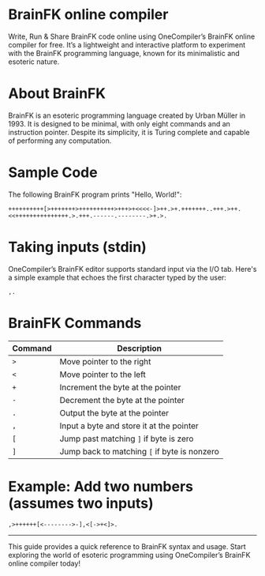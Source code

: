 # BrainFK online compiler

Write, Run & Share BrainFK code online using OneCompiler’s BrainFK online compiler for free. It’s a lightweight and interactive platform to experiment with the BrainFK programming language, known for its minimalistic and esoteric nature.

# About BrainFK

BrainFK is an esoteric programming language created by Urban Müller in 1993. It is designed to be minimal, with only eight commands and an instruction pointer. Despite its simplicity, it is Turing complete and capable of performing any computation.

# Sample Code

The following BrainFK program prints "Hello, World!":

```brainfuck
++++++++++[>+++++++>++++++++++>+++>+<<<<-]>++.>+.+++++++..+++.>++.<<+++++++++++++++.>.+++.------.--------.>+.>.
```

# Taking inputs (stdin)

OneCompiler’s BrainFK editor supports standard input via the I/O tab. Here's a simple example that echoes the first character typed by the user:

```brainfuck
,.
```

# BrainFK Commands

| Command | Description                                  |
| ------- | -------------------------------------------- |
| `>`     | Move pointer to the right                    |
| `<`     | Move pointer to the left                     |
| `+`     | Increment the byte at the pointer            |
| `-`     | Decrement the byte at the pointer            |
| `.`     | Output the byte at the pointer               |
| `,`     | Input a byte and store it at the pointer     |
| `[`     | Jump past matching `]` if byte is zero       |
| `]`     | Jump back to matching `[` if byte is nonzero |

# Example: Add two numbers (assumes two inputs)

```brainfuck
,>++++++[<-------->-],<[->+<]>.
```

---

This guide provides a quick reference to BrainFK syntax and usage. Start exploring the world of esoteric programming using OneCompiler’s BrainFK online compiler today!
